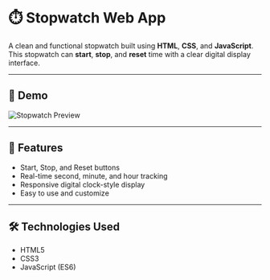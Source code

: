 # ⏱️ Stopwatch Web App

A clean and functional stopwatch built using **HTML**, **CSS**, and **JavaScript**. This stopwatch can **start**, **stop**, and **reset** time with a clear digital display interface.

---

## 📸 Demo

![Stopwatch Preview](https://user-images.githubusercontent.com/77121015/209479007-fb239e38-8d0c-4974-8504-bba8d3eec1c3.gif)

---

## 🚀 Features

- Start, Stop, and Reset buttons
- Real-time second, minute, and hour tracking
- Responsive digital clock-style display
- Easy to use and customize

---

## 🛠️ Technologies Used

- HTML5
- CSS3
- JavaScript (ES6)
